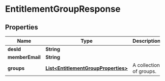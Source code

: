 
# EntitlementGroupResponse

## Properties
Name | Type | Description | Notes
------------ | ------------- | ------------- | -------------
**desId** | **String** |  |  [optional]
**memberEmail** | **String** |  |  [optional]
**groups** | [**List&lt;EntitlementGroupProperties&gt;**](EntitlementGroupProperties.md) | A collection of groups. |  [optional]



